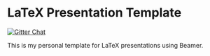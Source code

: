LaTeX Presentation Template
=====
[![Gitter Chat](http://img.shields.io/chat/gitter.png?color=brightgreen)](https://gitter.im/kevinjalbert/latex-presentation-template)

This is my personal template for LaTeX presentations using Beamer.
